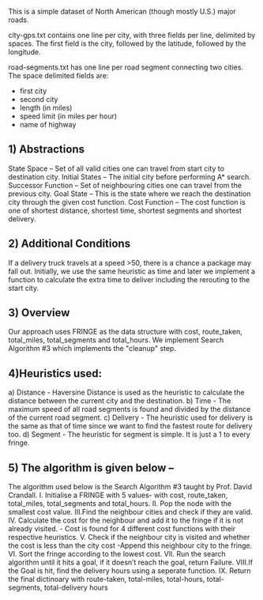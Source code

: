 This is a simple dataset of North American (though mostly U.S.) major roads.

city-gps.txt contains one line per city, with three fields per line, 
delimited by spaces. The first field is the city, followed by the latitude,
followed by the longitude.

road-segments.txt has one line per road segment connecting two cities.
The space delimited fields are:

- first city
- second city
- length (in miles)
- speed limit (in miles per hour)
- name of highway


## 1) Abstractions
State Space – Set of all valid cities one can travel from start city to destination city.
Initial States – The initial city before performing A* search.
Successor Function – Set of neighbouring cities one can travel from the previous city.
Goal State – This is the state where we reach the destination city through the given cost function.
Cost Function – The cost function is one of shortest distance, shortest time, shortest segments and shortest delivery.

## 2) Additional Conditions
If a delivery truck travels at a speed >50, there is a chance a package may fall out. Initially, we use the same heuristic as time and later we implement a function to calculate the extra time to deliver including the rerouting to the start city.

## 3) Overview
Our approach uses FRINGE as the data structure with cost, route_taken, total_miles, total_segments and total_hours. We implement Search Algorithm #3 which implements the "cleanup" step.

## 4)Heuristics used:
a) Distance - Haversine Distance is used as the heuristic to calculate the distance between the current city and the destination.
b) Time - The maximum speed of all road segments is found and divided by the distance of the current road segment. 
c) Delivery - The heuristic used for delivery is the same as that of time since we want to find the fastest route for delivery too.
d) Segment - The heuristic for segment is simple. It is just a 1 to every fringe.
 
## 5) The algorithm is given below –
The algorithm used below is the Search Algorithm #3 taught by Prof. David Crandall.
I.	Initialise a FRINGE with 5 values- with cost, route_taken, total_miles, total_segments and total_hours.
II.	Pop the node with the smallest cost value.
III.Find the neighbour cities and check if they are valid.
IV.	Calculate the cost for the neighbour and add it to the fringe if it is not already visited.
    - Cost is found for 4 different cost functions with their respective heuristics.
V. Check if the neighbour city is visited and whether the cost is less than the city cost
    -Append this neighbour city to the fringe.
VI.	Sort the fringe according to the lowest cost.
VII.	Run the search algorithm until it hits a goal, if it doesn’t reach the goal, return Failure.
VIII.If the Goal is hit, find the delivery hours using a seperate function.
IX.  Return the final dictinoary with route-taken, total-miles, total-hours, total-segments, total-delivery hours
